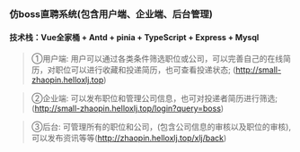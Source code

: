 ### 仿boss直聘系统(包含用户端、企业端、后台管理)
#### 技术栈：Vue全家桶 + Antd + pinia + TypeScript + Express + Mysql 
> ①用户端: 用户可以通过各类条件筛选职位或公司，可以完善自己的在线简历，对职位可以进行收藏和投递简历，也可查看投递状态;  (http://small-zhaopin.helloxlj.top) 

> ②企业端: 可以发布职位和管理公司信息，也可对投递者简历进行筛选;(http://small-zhaopin.helloxlj.top/login?query=boss)

> ③后台: 可管理所有的职位和公司，(包含公司信息的审核以及职位的审核),可以发布资讯等等(http://zhaopin.helloxlj.top/xlj/back)